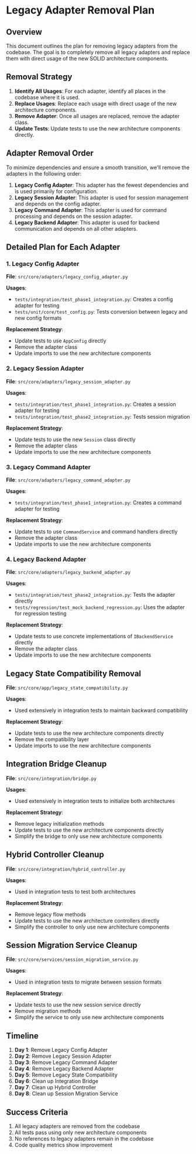 # Legacy Adapter Removal Plan

## Overview

This document outlines the plan for removing legacy adapters from the codebase. The goal is to completely remove all legacy adapters and replace them with direct usage of the new SOLID architecture components.

## Removal Strategy

1. **Identify All Usages**: For each adapter, identify all places in the codebase where it is used.
2. **Replace Usages**: Replace each usage with direct usage of the new architecture components.
3. **Remove Adapter**: Once all usages are replaced, remove the adapter class.
4. **Update Tests**: Update tests to use the new architecture components directly.

## Adapter Removal Order

To minimize dependencies and ensure a smooth transition, we'll remove the adapters in the following order:

1. **Legacy Config Adapter**: This adapter has the fewest dependencies and is used primarily for configuration.
2. **Legacy Session Adapter**: This adapter is used for session management and depends on the config adapter.
3. **Legacy Command Adapter**: This adapter is used for command processing and depends on the session adapter.
4. **Legacy Backend Adapter**: This adapter is used for backend communication and depends on all other adapters.

## Detailed Plan for Each Adapter

### 1. Legacy Config Adapter

**File**: `src/core/adapters/legacy_config_adapter.py`

**Usages**:
- `tests/integration/test_phase1_integration.py`: Creates a config adapter for testing
- `tests/unit/core/test_config.py`: Tests conversion between legacy and new config formats

**Replacement Strategy**:
- Update tests to use `AppConfig` directly
- Remove the adapter class
- Update imports to use the new architecture components

### 2. Legacy Session Adapter

**File**: `src/core/adapters/legacy_session_adapter.py`

**Usages**:
- `tests/integration/test_phase1_integration.py`: Creates a session adapter for testing
- `tests/integration/test_phase2_integration.py`: Tests session migration

**Replacement Strategy**:
- Update tests to use the new `Session` class directly
- Remove the adapter class
- Update imports to use the new architecture components

### 3. Legacy Command Adapter

**File**: `src/core/adapters/legacy_command_adapter.py`

**Usages**:
- `tests/integration/test_phase1_integration.py`: Creates a command adapter for testing

**Replacement Strategy**:
- Update tests to use `CommandService` and command handlers directly
- Remove the adapter class
- Update imports to use the new architecture components

### 4. Legacy Backend Adapter

**File**: `src/core/adapters/legacy_backend_adapter.py`

**Usages**:
- `tests/integration/test_phase2_integration.py`: Tests the adapter directly
- `tests/regression/test_mock_backend_regression.py`: Uses the adapter for regression testing

**Replacement Strategy**:
- Update tests to use concrete implementations of `IBackendService` directly
- Remove the adapter class
- Update imports to use the new architecture components

## Legacy State Compatibility Removal

**File**: `src/core/app/legacy_state_compatibility.py`

**Usages**:
- Used extensively in integration tests to maintain backward compatibility

**Replacement Strategy**:
- Update tests to use the new architecture components directly
- Remove the compatibility layer
- Update imports to use the new architecture components

## Integration Bridge Cleanup

**File**: `src/core/integration/bridge.py`

**Usages**:
- Used extensively in integration tests to initialize both architectures

**Replacement Strategy**:
- Remove legacy initialization methods
- Update tests to use the new architecture components directly
- Simplify the bridge to only use new architecture components

## Hybrid Controller Cleanup

**File**: `src/core/integration/hybrid_controller.py`

**Usages**:
- Used in integration tests to test both architectures

**Replacement Strategy**:
- Remove legacy flow methods
- Update tests to use the new architecture controllers directly
- Simplify the controller to only use new architecture components

## Session Migration Service Cleanup

**File**: `src/core/services/session_migration_service.py`

**Usages**:
- Used in integration tests to migrate between session formats

**Replacement Strategy**:
- Update tests to use the new session service directly
- Remove migration methods
- Simplify the service to only use new architecture components

## Timeline

1. **Day 1**: Remove Legacy Config Adapter
2. **Day 2**: Remove Legacy Session Adapter
3. **Day 3**: Remove Legacy Command Adapter
4. **Day 4**: Remove Legacy Backend Adapter
5. **Day 5**: Remove Legacy State Compatibility
6. **Day 6**: Clean up Integration Bridge
7. **Day 7**: Clean up Hybrid Controller
8. **Day 8**: Clean up Session Migration Service

## Success Criteria

1. All legacy adapters are removed from the codebase
2. All tests pass using only new architecture components
3. No references to legacy adapters remain in the codebase
4. Code quality metrics show improvement
